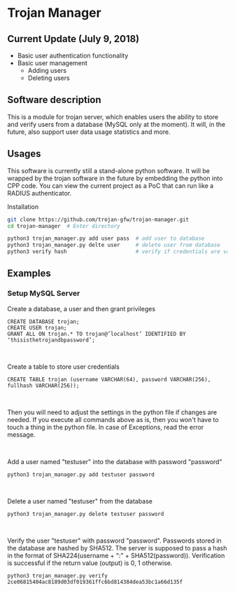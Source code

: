 # Trojan Manager

## Current Update (July 9, 2018)
- Basic user authentication functionality
- Basic user management
    - Adding users
    - Deleting users

## Software description

This is a module for trojan server, which enables users the ability to store and verify users from a database (MySQL only at the moment). It will, in the future, also support user data usage statistics and more.

## Usages

This software is currently still a stand-alone python software. It will be wrapped by the trojan software in the future by embedding the python into CPP code. You can view the current project as a PoC that can run like a RADIUS authenticator.

Installation

```bash
git clone https://github.com/trojan-gfw/trojan-manager.git
cd trojan-manager  # Enter directory
```


```bash
python3 trojan_manager.py add user pass  # add user to database
python3 trojan_manager.py delte user     # delete user from database
python3 verify hash                      # verify if credentials are valid
```


## Examples

### Setup MySQL Server

Create a database, a user and then grant privileges

```
CREATE DATABASE trojan;
CREATE USER trojan;
GRANT ALL ON trojan.* TO trojan@’localhost’ IDENTIFIED BY ‘thisisthetrojandbpassword’;
```

</br>

Create a table to store user credentials

```
CREATE TABLE trojan (username VARCHAR(64), password VARCHAR(256), fullhash VARCHAR(256));
```

</br>

Then you will need to adjust the settings in the python file if changes are needed. If you execute all commands above as is, then you won't have to touch a thing in the python file. In case of Exceptions, read the error message.

</br>

Add a user named "testuser" into the database with password "password"

```
python3 trojan_manager.py add testuser password
```

</br>

Delete a user named "testuser" from the database

```
python3 trojan_manager.py delete testuser password
```

</br>

Verify the user "testuser" with password "password". Passwords stored in the database are hashed by SHA512. The server is supposed to pass a hash in the format of SHA224(username + ":" + SHA512(password)). Verification is successful if the return value (output) is 0, 1 otherwise.

```
python3 trojan_manager.py verify 2ce06815404ac8189d03df019361ffc6bd814384dea53bc1a66d135f
```
